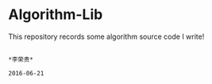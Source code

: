 # Algorithm-Lib
This repository records some algorithm source code I write!


                                                                                                              *李荣贵*
                                                                                                             2016-06-21
